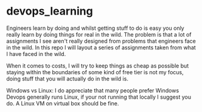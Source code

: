 # devops_learning

Engineers learn by doing and whilst getting stuff to do is easy you only really learn by doing things for real in the wild. The problem is that a lot of assignments I see aren't really designed from problems that engineers face in the wild. In this repo I will layout a series of assignments taken from what I have faced in the wild.

When it comes to costs, I will try to keep things as cheap as possible but staying within the boundaries of some kind of free tier is not my focus, doing stuff that you will actually do in the wild is.

Windows vs Linux: I do appreciate that many people prefer Windows Devops generally runs Linux, if your not running that locally I suggest you do. A Linux VM on virtual box should be fine.
